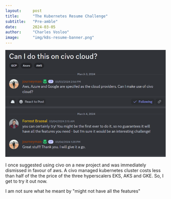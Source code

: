 ```yaml
---
layout:     post
title:      "The Kubernetes Resume Challenge"
subtitle:   "Pre-amble"
date:       2024-03-05
author:     "Charles Vosloo"
image:      "img/k8s-resume-banner.png"
---
```

![screenshot](/img/discord-chat.png)


I once suggested using civo on a new project and was immediately dismissed in favour of aws. A civo managed kubernetes cluster costs less than half of the the price of the three hyperscalers EKS, AKS and GKE. So, I get to try it out now. 

I am not sure what he meant by "might not have all the features"


<!-- ## Screenshots

![screenshot](/img/fullscreenshot.png)

**Post**
![screenshot](/img/post.png)

**Search**
![screenshot](/img/sitesearch.png)

**Disqus**
![screenshot](/img/disqus.png)
-->